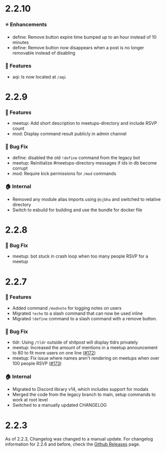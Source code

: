 # 2.2.10

### ⭐ Enhancements
   * define: Remove button expire time bumped up to an hour instead of 10 minutes
   * define: Remove button now disappears when a post is no longer removable instead of disabling

### 🚀 Features
   * aqi: Is now located at `/aqi`
   
# 2.2.9

### 🚀 Features
   * meetup: Add short description to meetups-directory and include RSVP count
   * mod: Display command result publicly in admin channel

### 🐛 Bug Fix
   * define: disabled the old `!define` command from the legacy bot
   * meetup: Reinitialize #meetups-directory messages if ids in db become corrupt
   * mod: Require kick permissions for `/mod` commands

### 🏠 Internal
   * Removed any module alias imports using `@sjbha` and switched to relative directory
   * Switch to esbuild for building and use the bundle for docker file
   
# 2.2.8

### 🐛 Bug Fix
   * meetup: bot stuck in crash loop when too many people RSVP for a meetup

# 2.2.7

### 🚀 Features
   * Added command `/modnote` for logging notes on users 
   * Migrated `!echo` to a slash command that can now be used inline
   * Migrated `!define` command to a slash command with a remove button.

### 🐛 Bug Fix
   * tldr: Using `/tldr` outside of shitpost will display tldrs privately
   * meetup: Increased the amount of mentions in a meetup announcement to 80 to fit more users on one line ([#172](https://github.com/hellos3b/sjbha-bot/issues/172))
   * meetup: Fix issue where names aren't rendering on meetups when over 100 people RSVP ([#173](https://github.com/hellos3b/sjbha-bot/issues/173))

### 🏠 Internal
   * Migrated to Discord library v14, which includes support for modals
   * Merged the code from the legacy branch to main, setup commands to work at root level
   * Switched to a manually updated CHANGELOG

# 2.2.3

As of 2.2.3, Changelog was changed to a manual update. For changelog information for 2.2.6 and before, check the [Github Releases](https://github.com/hellos3b/sjbha-bot/releases) page.